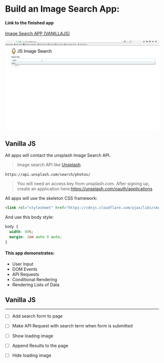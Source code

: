 # Build an Image Search App:


#### Link to the finished app
[Image Search APP (VANILLAJS)](https://ps-vanillajs.now.sh)

![example-site](ps-vanillajs-site.gif)

## Vanilla JS

All apps will contact the unsplash Image Search API.

> Image search API like [Unsplash](https://unsplash.com/developers)

`https://api.unsplash.com/search/photos/`

> You will need an access key from unsplash.com. After signing up, create an application here:https://unsplash.com/oauth/applications

All apps will use the skeleton CSS framework:

```html
<link rel="stylesheet" href="https://cdnjs.cloudflare.com/ajax/libs/skeleton/2.0.4/skeleton.min.css">
```

And use this body style:

```css
body {
  width: 80%;
  margin: 2em auto 0 auto;
}
```

#### This app demonstrates:

* User Input
* DOM Events
* API Requests
* Conditional Rendering
* Rendering Lists of Data

## Vanilla JS
---

* [ ] Add search form to page
* [ ] Make API Request with search term when form is submitted
* [ ] Show loading image
* [ ] Append Results to the page
* [ ] Hide loading image


